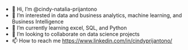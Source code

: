 - 👋 Hi, I’m @cindy-natalia-prijantono 
- 👀 I’m interested in data and business analytics, machine learning, and Business Intelligence
- 🌱 I’m currently learning excel, SQL, and Python
- 💞️ I’m looking to collaborate on data science projects
- 📫 How to reach me https://www.linkedin.com/in/cindyprijantono/

<!---
cindy-natalia-prijantono/cindy-natalia-prijantono is a ✨ special ✨ repository because its `README.md` (this file) appears on your GitHub profile.
You can click the Preview link to take a look at your changes.
--->

